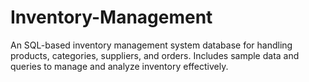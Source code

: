 # Inventory-Management
An SQL-based inventory management system database for handling products, categories, suppliers, and orders. Includes sample data and queries to manage and analyze inventory effectively.
